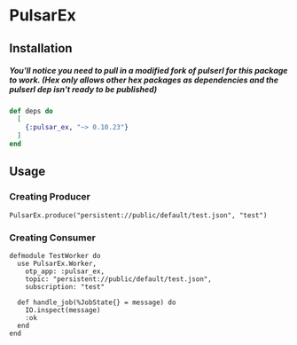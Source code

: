 # PulsarEx

## Installation

##### You'll notice you need to pull in a modified fork of pulserl for this package to work. (Hex only allows other hex packages as dependencies and the pulserl dep isn't ready to be published)

```elixir
def deps do
  [
    {:pulsar_ex, "~> 0.10.23"}
  ]
end
```

## Usage
### Creating Producer
```
PulsarEx.produce("persistent://public/default/test.json", "test")
```

### Creating Consumer
```
defmodule TestWorker do
  use PulsarEx.Worker,
    otp_app: :pulsar_ex,
    topic: "persistent://public/default/test.json",
    subscription: "test"

  def handle_job(%JobState{} = message) do
    IO.inspect(message)
    :ok
  end
end
```